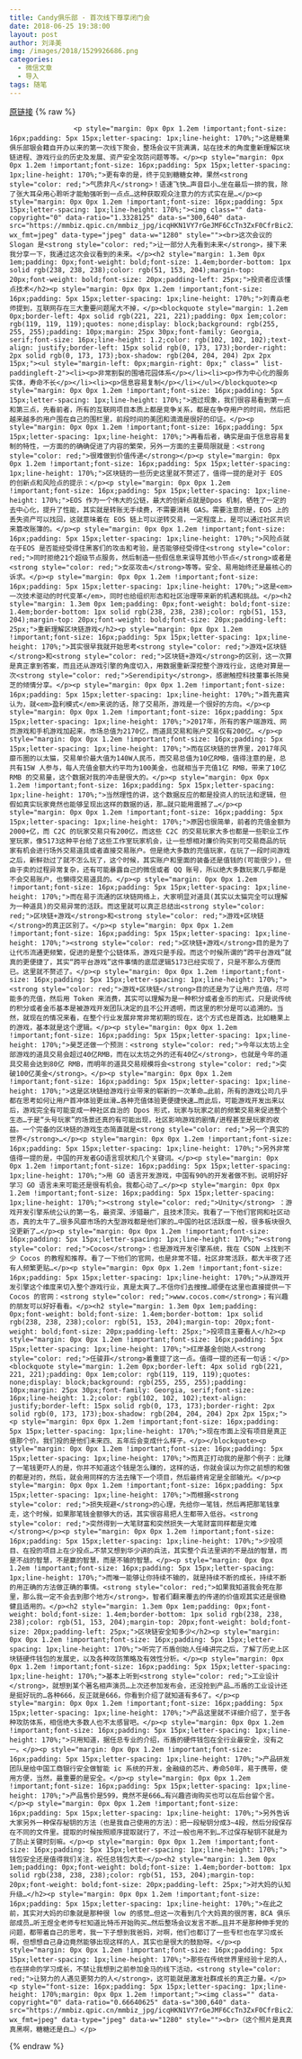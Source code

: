 ```yaml
---
title: Candy俱乐部 · 首次线下尊享闭门会
date: 2018-06-25 19:38:00
layout: post
author: 刘泽美
img: /images/2018/1529926686.png
categories:
  - 微信文章
  - 导入
tags: 随笔
---
```


[原链接](http://mp.weixin.qq.com/s?__biz=MzU4NjA0ODc0MQ==&amp;mid=2247484446&amp;idx=1&amp;sn=8f966977d91364d8166a521b6da4ca10&amp;chksm=fd807194caf7f882de697969ef61de396c66f0cb45b695b58682b1162ae2181c8fd76c122656&amp;scene=27#wechat_redirect)
{% raw %}

                    

                    
                    
                    
                    <p style="margin: 0px 0px 1.2em !important;font-size: 16px;padding: 5px 15px;letter-spacing: 1px;line-height: 170%;">这是糖果俱乐部银会籍自开办以来的第一次线下聚会，整场会议干货满满，站在技术的角度重新理解区块链进程、游戏行业的历史及发展、资产安全攻防问题等等。</p><p style="margin: 0px 0px 1.2em !important;font-size: 16px;padding: 5px 15px;letter-spacing: 1px;line-height: 170%;">更有幸的是，终于见到糖糖女神，果然<strong style="color: red;">气质非凡</strong>！语速飞快…声音巨小…坐在最后一排的我，除了张大耳朵用心聆听才能勉强听到一点点…这种获取观众注意力的方式实在是…</p><p style="margin: 0px 0px 1.2em !important;font-size: 16px;padding: 5px 15px;letter-spacing: 1px;line-height: 170%;"><img class="" data-copyright="0" data-ratio="1.3328125" data-s="300,640" data-src="https://mmbiz.qpic.cn/mmbiz_jpg/icqHKN1VY7rGeJMF6CcTn3ZxF0CfrBic2JgVlVGgevrbmSAclgaEVDQPOetLH3TBfiaEVRbTxibicnEfgqLvB9bD3tg/640?wx_fmt=jpeg" data-type="jpeg" data-w="1280" style=""><br>这次会议的 Slogan 是<strong style="color: red;">让一部分人先看到未来</strong>，接下来我分享一下，我通过这次会议看到的未来。</p><h2 style="margin: 1.3em 0px 1em;padding: 0px;font-weight: bold;font-size: 1.4em;border-bottom: 1px solid rgb(238, 238, 238);color: rgb(51, 153, 204);margin-top: 20px;font-weight: bold;font-size: 20px;padding-left: 25px;">投资者应该懂点技术</h2><p style="margin: 0px 0px 1.2em !important;font-size: 16px;padding: 5px 15px;letter-spacing: 1px;line-height: 170%;">刘青焱老师提到，互联网存在三大重要问题尾大不掉，</p><blockquote style="margin: 1.2em 0px;border-left: 4px solid rgb(221, 221, 221);padding: 0px 1em;color: rgb(119, 119, 119);quotes: none;display: block;background: rgb(255, 255, 255);padding: 10px;margin: 25px 30px;font-family: Georgia, serif;font-size: 16px;line-height: 1.2;color: rgb(102, 102, 102);text-align: justify;border-left: 15px solid rgb(0, 173, 173);border-right: 2px solid rgb(0, 173, 173);box-shadow: rgb(204, 204, 204) 2px 2px 15px;"><ul style="margin-left: 0px;margin-right: 0px;" class=" list-paddingleft-2"><li><p>非常割裂的围墙花园体系</p></li><li><p>作为中心化的服务实体，寿命不长</p></li><li><p>信息容易复制</p></li></ul></blockquote><p style="margin: 0px 0px 1.2em !important;font-size: 16px;padding: 5px 15px;letter-spacing: 1px;line-height: 170%;">透过现象，我们很容易看到第一点和第三点，先看前者，所有的互联网项目本质上都是竞争关系，都是在争夺用户的时间，然后把越来越多的用户围在自己的围栏里，前段时间的美团和滴滴是很好的印证。</p><p style="margin: 0px 0px 1.2em !important;font-size: 16px;padding: 5px 15px;letter-spacing: 1px;line-height: 170%;">再看后者，确实是由于信息容易复制的特性，一方面的的确确促进了内容的繁荣，另外一方面的主要局限就是：<strong style="color: red;">很难做到价值传递</strong></p><p style="margin: 0px 0px 1.2em !important;font-size: 16px;padding: 5px 15px;letter-spacing: 1px;line-height: 170%;">区块链的一些历史这里就不赘述了，值得一提的是对于 EOS 的创新点和风险点的提示：</p><p style="margin: 0px 0px 1.2em !important;font-size: 16px;padding: 5px 15px;letter-spacing: 1px;line-height: 170%;">EOS 作为一个伟大的公链，最大的创新点就是Dpos 机制，牺牲了一定的去中心化，提升了性能，其实就是转账无手续费，不需要消耗 GAS。需要注意的是，EOS 上的丢失资产可以找回，这就意味着在 EOS 链上可以逆转交易，一定程度上，是可以通过社区共识来篡改账簿的。</p><p style="margin: 0px 0px 1.2em !important;font-size: 16px;padding: 5px 15px;letter-spacing: 1px;line-height: 170%;">风险点就在于EOS 是否能经受得住黑客们的攻击和考验，是否能够经受得住<strong style="color: red;">同时拒绝21个超级节点服务，然后制造一些假信息来误导其他小节点</strong>或者是<strong style="color: red;">女巫攻击</strong>等等。安全、易用始终还是最核心的诉求。</p><p style="margin: 0px 0px 1.2em !important;font-size: 16px;padding: 5px 15px;letter-spacing: 1px;line-height: 170%;">这是<em>一次技术驱动的时代变革</em>，同时也给组织形态和社区治理带来新的机遇和挑战。</p><h2 style="margin: 1.3em 0px 1em;padding: 0px;font-weight: bold;font-size: 1.4em;border-bottom: 1px solid rgb(238, 238, 238);color: rgb(51, 153, 204);margin-top: 20px;font-weight: bold;font-size: 20px;padding-left: 25px;">重新理解区块链游戏</h2><p style="margin: 0px 0px 1.2em !important;font-size: 16px;padding: 5px 15px;letter-spacing: 1px;line-height: 170%;">其实很早我就开始思考<strong style="color: red;">游戏+区块链</strong>和<strong style="color: red;">区块链+游戏</strong>的区别，这一次算是真正拿到答案，而且还从游戏引擎的角度切入，用数据重新深挖整个游戏行业，这绝对算是一次<strong style="color: red;">Serendipity</strong>，感谢触控科技董事长陈昊芝的倾情分享。</p><p style="margin: 0px 0px 1.2em !important;font-size: 16px;padding: 5px 15px;letter-spacing: 1px;line-height: 170%;">首先嘉宾认为，就<em>盈利模式</em>来说的话，除了交易所，游戏是一个很好的方向。</p><p style="margin: 0px 0px 1.2em !important;font-size: 16px;padding: 5px 15px;letter-spacing: 1px;line-height: 170%;">2017年，所有的客户端游戏、网页游戏和手机游戏加起来，市场总值为2170亿，而道具交易和账户交易仅有200亿。</p><p style="margin: 0px 0px 1.2em !important;font-size: 16px;padding: 5px 15px;letter-spacing: 1px;line-height: 170%;">而在区块链的世界里，2017年风靡币圈的以太猫，交易单价最大值为140W人民币，而交易总值为10亿RMB，值得注意的是，总共有15W 人参与，每人充值金额大约平均为100美金，也就相当于充值1亿 RMB，带来了10亿 RMB 的交易量，这个数据对我的冲击是很大的。</p><p style="margin: 0px 0px 1.2em !important;font-size: 16px;padding: 5px 15px;letter-spacing: 1px;line-height: 170%;">当然理性的讲，这个数据反应的都是投资人的玩法和逻辑，但假如真实玩家竟然也能够呈现出这样的数据的话，那…就只能用震撼了…</p><p style="margin: 0px 0px 1.2em !important;font-size: 16px;padding: 5px 15px;letter-spacing: 1px;line-height: 170%;">原因也很简单，前者的充值金额为2000+亿，而 C2C 的玩家交易只有200亿，而这些 C2C 的交易玩家大多也都是一些职业工作室玩家，像5173这种平台给了这些工作室玩家机会，让一些想相对廉价购买到可交易商品的玩家有机会进行场外交易道具或者直接交易账户。但是绝大多数的充值玩家，在玩了一段时间游戏之后，新鲜劲过了就不怎么玩了，这个时候，其实账户和里面的装备还是值钱的(可能很少)，但由于卖的过程异常复杂，还有可能暴露自己的微信或者 QQ 账号，所以绝大多数玩家几乎都是不会交易账户，也懒得交易道具的。</p><p style="margin: 0px 0px 1.2em !important;font-size: 16px;padding: 5px 15px;letter-spacing: 1px;line-height: 170%;">而在易于流通的区块链网络上，大家明显对道具(其实以太猫完全可以理解为一种道具)的交易异常的活跃。而这里就可以真正总结出<strong style="color: red;">区块链+游戏</strong>和<strong style="color: red;">游戏+区块链</strong>的真正区别了。</p><p style="margin: 0px 0px 1.2em !important;font-size: 16px;padding: 5px 15px;letter-spacing: 1px;line-height: 170%;"><strong style="color: red;">区块链+游戏</strong>目的是为了让代币流通更频繁，促进的是整个公链体系，游戏只是手段。而这个时候所谓的“跨平台游戏”就真的更便捷了，其实“跨平台游戏”这件事情的底层逻辑5173已经实现了，只是不那么方便而已。这里就不赘述了。</p><p style="margin: 0px 0px 1.2em !important;font-size: 16px;padding: 5px 15px;letter-spacing: 1px;line-height: 170%;"><strong style="color: red;">游戏+区块链</strong>目的还是为了让用户充值，尽可能多的充值，然后用 Token 来消费，其实可以理解为是一种积分或者金币的形式，只是说传统的积分或者金币基本是被游戏开发团队决定的且不公开透明，而这里的积分是可以追溯的。当然，就现在的情况来看，在整个行业发展非常非常初期的现在，这个方式也是首选，比如糖果上的游戏，基本就是这个逻辑。</p><p style="margin: 0px 0px 1.2em !important;font-size: 16px;padding: 5px 15px;letter-spacing: 1px;line-height: 170%;">昊芝还做一个预测：<strong style="color: red;">今年以太坊上全部游戏的道具交易会超过40亿RMB，而在以太坊之外的还有40亿</strong>，也就是今年的道具交易会达到80亿 RMB，而明年的道具交易规模将会<strong style="color: red;">突破100亿美金</strong>。</p><p style="margin: 0px 0px 1.2em !important;font-size: 16px;padding: 5px 15px;letter-spacing: 1px;line-height: 170%;">这是区块链给游戏行业带来的崭新的一次革命…此前，所有的游戏公司几乎都在思考如何让用户首冲体验更丝滑…各种充值体验更便捷快速…而此后，可能游戏开发出来以后，游戏完全有可能变成一种社区自治的 Dpos 形式，玩家与玩家之前的频繁交易来促进整个生态…于是“头号玩家”的场景还真的有可能出现，社区影响游戏的剧情/进程甚至是玩家的收益。一个完备的区块链的游戏生态简直就是<strong style="color: red;">另一个真实的世界</strong>…</p><p style="margin: 0px 0px 1.2em !important;font-size: 16px;padding: 5px 15px;letter-spacing: 1px;line-height: 170%;">另外非常值得一提的是，中国的开发者GO语言现状和几个关键词。</p><p style="margin: 0px 0px 1.2em !important;font-size: 16px;padding: 5px 15px;letter-spacing: 1px;line-height: 170%;">用 GO 语言开发游戏，中国有90%的开发者做不到。说明好好学习 GO 语言未来可能还是很有机会。我都心动了…</p><p style="margin: 0px 0px 1.2em !important;font-size: 16px;padding: 5px 15px;letter-spacing: 1px;line-height: 170%;"><strong style="color: red;">Unity</strong> ：游戏开发引擎系统公认的第一名，最资深、涉猎最广，且技术顶尖。我看了一下他们官网和社区动态，真的太牛了…很多风靡市场的大型游戏都是他们家的…中国的社区活跃度一般，很多板块很久没更新了…</p><p style="margin: 0px 0px 1.2em !important;font-size: 16px;padding: 5px 15px;letter-spacing: 1px;line-height: 170%;"><strong style="color: red;">Cocos</strong>：也是游戏开发引擎系统，我在 CSDN 上找到不少 Cocos 的教程和推荐。看了一下他们的官网，也是非常不错，社区非常活跃，都大半夜了还有人频繁更贴…</p><p style="margin: 0px 0px 1.2em !important;font-size: 16px;padding: 5px 15px;letter-spacing: 1px;line-height: 170%;">从游戏开发引擎这个维度来切入整个游戏行业，真是太爽了…不信你们去搜搜…顺便在这里也直接提供一下 Cocos 的官网：<strong style="color: red;">www.cocos.com</strong>；有兴趣的朋友可以好好看看。</p><h2 style="margin: 1.3em 0px 1em;padding: 0px;font-weight: bold;font-size: 1.4em;border-bottom: 1px solid rgb(238, 238, 238);color: rgb(51, 153, 204);margin-top: 20px;font-weight: bold;font-size: 20px;padding-left: 25px;">投项目主要看人</h2><p style="margin: 0px 0px 1.2em !important;font-size: 16px;padding: 5px 15px;letter-spacing: 1px;line-height: 170%;">红岸基金创始人<strong style="color: red;">任骏菲</strong>着重提了这一点。值得一提的还有一句话：</p><blockquote style="margin: 1.2em 0px;border-left: 4px solid rgb(221, 221, 221);padding: 0px 1em;color: rgb(119, 119, 119);quotes: none;display: block;background: rgb(255, 255, 255);padding: 10px;margin: 25px 30px;font-family: Georgia, serif;font-size: 16px;line-height: 1.2;color: rgb(102, 102, 102);text-align: justify;border-left: 15px solid rgb(0, 173, 173);border-right: 2px solid rgb(0, 173, 173);box-shadow: rgb(204, 204, 204) 2px 2px 15px;"><p style="margin: 0px 0px 1.2em !important;font-size: 16px;padding: 5px 15px;letter-spacing: 1px;line-height: 170%;">现在市面上没有项目是真正值那个价。我们投的是他们未来四、五年后会变成什么样子。</p></blockquote><p style="margin: 0px 0px 1.2em !important;font-size: 16px;padding: 5px 15px;letter-spacing: 1px;line-height: 170%;">而真正打动我的是那个例子：比赚了一笔钱更吓人的是，你并不知道这个钱是怎么赚的，这样的话，你就会误以为你之前想的和做的都是对的，然后，就会用同样的方法去赌下一个项目，然后最终肯定是全部输光。</p><p style="margin: 0px 0px 1.2em !important;font-size: 16px;padding: 5px 15px;letter-spacing: 1px;line-height: 170%;">而根据<strong style="color: red;">损失规避</strong>的心理，先给你一笔钱，然后再把那笔钱拿走，这个时候，如果那笔钱金额够大的话，其实很容易把人生都带入低谷。<strong style="color: red;">突然得到一大笔财富和突然损失一大笔财富同样都是灾难</strong></p><p style="margin: 0px 0px 1.2em !important;font-size: 16px;padding: 5px 15px;letter-spacing: 1px;line-height: 170%;">少投项目、在投的项目上在少投点…不禁又想到华少讲的兵法，其实整个兵法里讲的不是战的智慧，而是不战的智慧，不是赢的智慧，而是不输的智慧。</p><p style="margin: 0px 0px 1.2em !important;font-size: 16px;padding: 5px 15px;letter-spacing: 1px;line-height: 170%;">而唯一能够让你持续不输的，就是持续不断的成长，持续不断的用正确的方法做正确的事情。<strong style="color: red;">如果我知道我会死在那里，那么我一定不会去到那个地方</strong>，智者们翻来覆去的传递的价值观其实还是很稳健且适用的。</p><h2 style="margin: 1.3em 0px 1em;padding: 0px;font-weight: bold;font-size: 1.4em;border-bottom: 1px solid rgb(238, 238, 238);color: rgb(51, 153, 204);margin-top: 20px;font-weight: bold;font-size: 20px;padding-left: 25px;">区块链安全知多少</h2><p style="margin: 0px 0px 1.2em !important;font-size: 16px;padding: 5px 15px;letter-spacing: 1px;line-height: 170%;">听完了币盾创始人任峰讲完之后，了解了历史上区块链硬件钱包的发展史，以及各种攻防策略及有效性分析。</p><p style="margin: 0px 0px 1.2em !important;font-size: 16px;padding: 5px 15px;letter-spacing: 1px;line-height: 170%;">基本上听到<strong style="color: red;">工业设计</strong>，就想到某个著名相声演员…上次还参加发布会，还没抢到产品…币盾的工业设计还是挺好玩的…各种666，反正就是666，你看到介绍了就知道有多6了。</p><p style="margin: 0px 0px 1.2em !important;font-size: 16px;padding: 5px 15px;letter-spacing: 1px;line-height: 170%;">产品这里就不详细介绍了，至于各种攻防体系，相信绝大多数人也不太感冒吧。</p><p style="margin: 0px 0px 1.2em !important;font-size: 16px;padding: 5px 15px;letter-spacing: 1px;line-height: 170%;">只用知道，据任总专业的介绍，币盾的硬件钱包在全行业最安全，没有之一。</p><p style="margin: 0px 0px 1.2em !important;font-size: 16px;padding: 5px 15px;letter-spacing: 1px;line-height: 170%;">产品研发团队是给中国工商银行安全做智能 ic 系统的开发，金融级的芯片、寿命50年，易于携带，使用方便，当然，最重要的是安全。</p><p style="margin: 0px 0px 1.2em !important;font-size: 16px;padding: 5px 15px;letter-spacing: 1px;line-height: 170%;">产品售价是599，竟然不是666…有兴趣咨询购买也可以在后台留个言。</p><p style="margin: 0px 0px 1.2em !important;font-size: 16px;padding: 5px 15px;letter-spacing: 1px;line-height: 170%;">另外告诉大家另外一种保存秘钥的方法（也是我自己使用的方法）：把一段秘钥分成3~4段，然后分段保存在不同的文件里。提取的时候按照顺序提取就行了，不过一般也用不到…不过保存秘钥不就是为了防止关键时刻嘛。</p><p style="margin: 0px 0px 1.2em !important;font-size: 16px;padding: 5px 15px;letter-spacing: 1px;line-height: 170%;">钱包安全还是值得我们关注，祝任总钱包大卖~</p><h2 style="margin: 1.3em 0px 1em;padding: 0px;font-weight: bold;font-size: 1.4em;border-bottom: 1px solid rgb(238, 238, 238);color: rgb(51, 153, 204);margin-top: 20px;font-weight: bold;font-size: 20px;padding-left: 25px;">对大妈的认知升级…</h2><p style="margin: 0px 0px 1.2em !important;font-size: 16px;padding: 5px 15px;letter-spacing: 1px;line-height: 170%;">在此之前，其实对大妈的印象就是那种很 low 的感觉…但这一次看到几个大妈真的很厉害，BCA 俱乐部成员…听王煜全老师专栏知道比特币开始购买…然后整场会议发言不断…且并不是那种伸手党的问题，都带着自己的思考，我一下子想到我爸妈，对啊，他们也都订了一些专栏也在学习成长啊，但想想自己身边竟然能够出现这样的人，其实也是很大的鼓励呀。</p><p style="margin: 0px 0px 1.2em !important;font-size: 16px;padding: 5px 15px;letter-spacing: 1px;line-height: 170%;">那些在传统世界里经验十足的人，也在拼命的学习成长，不禁让我想到之前参加金马的线下活动，<strong style="color: red;">让努力的人遇见更努力的人</strong>，这可能就是激发社群成长的真正力量。</p><p style="font-size: 16px;padding: 5px 15px;letter-spacing: 1px;line-height: 170%;margin: 0px 0px 1.2em !important;"><img class="" data-copyright="0" data-ratio="0.66640625" data-s="300,640" data-src="https://mmbiz.qpic.cn/mmbiz_jpg/icqHKN1VY7rGeJMF6CcTn3ZxF0CfrBic2JIolh1CIr8q8x2Aicl6G2GtjOoCIAlq5YHbBxrLBbebd2aMuYlQtHNlA/640?wx_fmt=jpeg" data-type="jpeg" data-w="1280" style=""><br>（这个照片是真真真黑啊，糖糖还是白…）</p>
                
{% endraw %}
